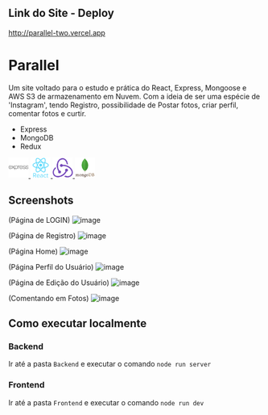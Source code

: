 ## Link do Site - Deploy
http://parallel-two.vercel.app

# Parallel
Um site voltado para o estudo e prática do React, Express, Mongoose e AWS S3 de armazenamento em Nuvem. Com a ideia de ser uma espécie de 'Instagram', tendo Registro, possibilidade de Postar fotos, criar perfil, comentar fotos e curtir.

- Express
- MongoDB
- Redux
  
<a href="https://expressjs.com" target="_blank" rel="noreferrer"> <img src="https://raw.githubusercontent.com/devicons/devicon/master/icons/express/express-original-wordmark.svg" alt="express" width="40" height="40"/> </a>
<a href="https://reactjs.org/" target="_blank" rel="noreferrer"> <img src="https://raw.githubusercontent.com/devicons/devicon/master/icons/react/react-original-wordmark.svg" alt="react" width="40" height="40"/> </a>
<a href="https://redux.js.org" target="_blank" rel="noreferrer"> <img src="https://raw.githubusercontent.com/devicons/devicon/master/icons/redux/redux-original.svg" alt="redux" width="40" height="40"/> </a>
<a href="https://www.mongodb.com/" target="_blank" rel="noreferrer"> <img src="https://raw.githubusercontent.com/devicons/devicon/master/icons/mongodb/mongodb-original-wordmark.svg" alt="mongodb" width="40" height="40"/> </a>

## Screenshots
(Página de LOGIN) ![image](https://github.com/TitanCodeXD/Parallel/assets/91525737/56d2375c-1b5e-4137-9914-9d1dfa3589f0) 

(Página de Registro) ![image](https://github.com/TitanCodeXD/Parallel/assets/91525737/2ca67b30-c6b5-4206-a09e-b06805355fb4)

(Página Home) ![image](https://github.com/TitanCodeXD/Parallel/assets/91525737/364b1755-8eb7-47d0-96c0-f1ad03b140ff)

(Página Perfil do Usuário) ![image](https://github.com/TitanCodeXD/Parallel/assets/91525737/69b16fe1-3b9e-456a-a1fd-8cc36719916a)

(Página de Edição do Usuário) ![image](https://github.com/TitanCodeXD/Parallel/assets/91525737/1877ef3c-d852-4f00-832f-45bb6ad76931)

(Comentando em Fotos) ![image](https://github.com/TitanCodeXD/Parallel/assets/91525737/fc0cdd62-537c-4835-b896-8ce95de0f460)

## Como executar localmente
### Backend
Ir até a pasta `Backend` e executar o comando `node run server`

### Frontend
Ir até a pasta `Frontend` e executar o comando `node run dev`





